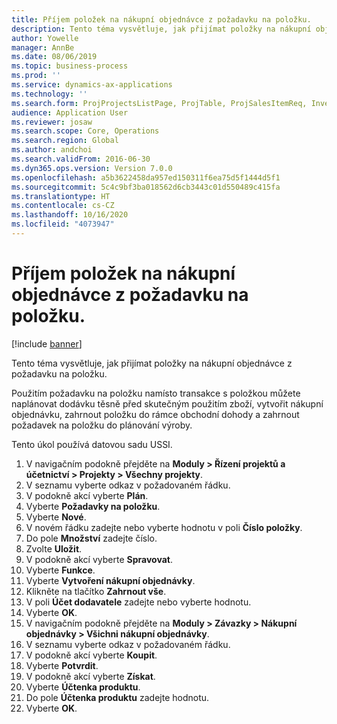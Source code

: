 ```yaml
---
title: Příjem položek na nákupní objednávce z požadavku na položku.
description: Tento téma vysvětluje, jak přijímat položky na nákupní objednávce z požadavku na položku.
author: Yowelle
manager: AnnBe
ms.date: 08/06/2019
ms.topic: business-process
ms.prod: ''
ms.service: dynamics-ax-applications
ms.technology: ''
ms.search.form: ProjProjectsListPage, ProjTable, ProjSalesItemReq, InventItemIdLookupSimple, PurchCreateFromSalesOrder, VendAccountItemLookup, PurchTable, PurchEditLines
audience: Application User
ms.reviewer: josaw
ms.search.scope: Core, Operations
ms.search.region: Global
ms.author: andchoi
ms.search.validFrom: 2016-06-30
ms.dyn365.ops.version: Version 7.0.0
ms.openlocfilehash: a5b3622458da957ed150311f6ea75d5f1444d5f1
ms.sourcegitcommit: 5c4c9bf3ba018562d6cb3443c01d550489c415fa
ms.translationtype: HT
ms.contentlocale: cs-CZ
ms.lasthandoff: 10/16/2020
ms.locfileid: "4073947"
---
```

# <a name="receive-items-on-purchase-order-from-item-requirement"></a>Příjem položek na nákupní objednávce z požadavku na položku.

[!include [banner](../../includes/banner.md)]

Tento téma vysvětluje, jak přijímat položky na nákupní objednávce z požadavku na položku.

Použitím požadavku na položku namísto transakce s položkou můžete naplánovat dodávku těsně před skutečným použitím zboží, vytvořit nákupní objednávku, zahrnout položku do rámce obchodní dohody a zahrnout požadavek na položku do plánování výroby. 

Tento úkol používá datovou sadu USSI.

1. V navigačním podokně přejděte na **Moduly > Řízení projektů a účetnictví > Projekty > Všechny projekty**.
2. V seznamu vyberte odkaz v požadovaném řádku.
3. V podokně akcí vyberte **Plán**.
4. Vyberte **Požadavky na položku**.
5. Vyberte **Nové**.
6. V novém řádku zadejte nebo vyberte hodnotu v poli **Číslo položky**.
7. Do pole **Množství** zadejte číslo.
8. Zvolte **Uložit**.
9. V podokně akcí vyberte **Spravovat**.
10. Vyberte **Funkce**.
11. Vyberte **Vytvoření nákupní objednávky**.
12. Klikněte na tlačítko **Zahrnout vše**.
13. V poli **Účet dodavatele** zadejte nebo vyberte hodnotu.
14. Vyberte **OK**.
15. V navigačním podokně přejděte na **Moduly > Závazky > Nákupní objednávky > Všichni nákupní objednávky**.
16. V seznamu vyberte odkaz v požadovaném řádku.
17. V podokně akcí vyberte **Koupit**.
18. Vyberte **Potvrdit**.
19. V podokně akcí vyberte **Získat**.
20. Vyberte **Účtenka produktu**.
21. Do pole **Účtenka produktu** zadejte hodnotu.
22. Vyberte **OK**.

